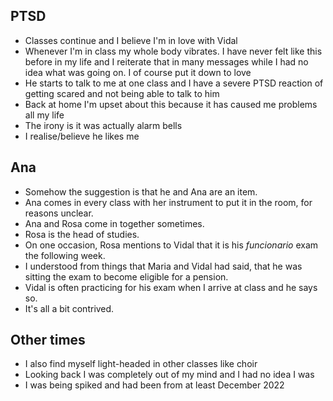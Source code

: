 ## PTSD

- Classes continue and I believe I'm in love with Vidal
- Whenever I'm in class my whole body vibrates. I have never felt like this before in my life and I reiterate that in many messages while I had no idea what was going on. I of course put it down to love
- He starts to talk to me at one class and I have a severe PTSD reaction of getting scared and not being able to talk to him
- Back at home I'm upset about this because it has caused me problems all my life
- The irony is it was actually alarm bells
- I realise/believe he likes me

## Ana

- Somehow the suggestion is that he and Ana are an item.
- Ana comes in every class with her instrument to put it in the room, for reasons unclear.
- Ana and Rosa come in together sometimes.
- Rosa is the head of studies.
- On one occasion, Rosa mentions to Vidal that it is his *funcionario* exam the following week.
- I understood from things that Maria and Vidal had said, that he was sitting the exam to become eligible for a pension.
- Vidal is often practicing for his exam when I arrive at class and he says so.
- It's all a bit contrived.

## Other times

- I also find myself light-headed in other classes like choir
- Looking back I was completely out of my mind and I had no idea I was
- I was being spiked and had been from at least December 2022

